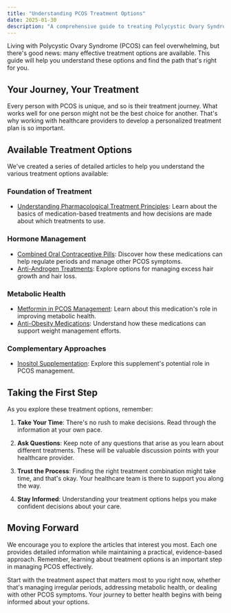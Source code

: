 ```yaml
---
title: "Understanding PCOS Treatment Options"
date: 2025-01-30
description: "A comprehensive guide to treating Polycystic Ovary Syndrome (PCOS), exploring various treatment options and helping you make informed decisions about your care."
---
```


Living with Polycystic Ovary Syndrome (PCOS) can feel overwhelming, but there's good news: many effective treatment options are available. This guide will help you understand these options and find the path that's right for you.

## Your Journey, Your Treatment

Every person with PCOS is unique, and so is their treatment journey. What works well for one person might not be the best choice for another. That's why working with healthcare providers to develop a personalized treatment plan is so important.

## Available Treatment Options

We've created a series of detailed articles to help you understand the various treatment options available:

### Foundation of Treatment
- [Understanding Pharmacological Treatment Principles](pharmacological-treatment-principles-pcos): Learn about the basics of medication-based treatments and how decisions are made about which treatments to use.

### Hormone Management
- [Combined Oral Contraceptive Pills](combined-oral-contraceptive-pills-pcos): Discover how these medications can help regulate periods and manage other PCOS symptoms.
- [Anti-Androgen Treatments](anti-androgen-treatments-pcos): Explore options for managing excess hair growth and hair loss.

### Metabolic Health
- [Metformin in PCOS Management](metformin-pcos-management): Learn about this medication's role in improving metabolic health.
- [Anti-Obesity Medications](anti-obesity-medications-pcos): Understand how these medications can support weight management efforts.

### Complementary Approaches
- [Inositol Supplementation](inositol-supplementation-pcos): Explore this supplement's potential role in PCOS management.

## Taking the First Step

As you explore these treatment options, remember:

1. **Take Your Time**: There's no rush to make decisions. Read through the information at your own pace.

2. **Ask Questions**: Keep note of any questions that arise as you learn about different treatments. These will be valuable discussion points with your healthcare provider.

3. **Trust the Process**: Finding the right treatment combination might take time, and that's okay. Your healthcare team is there to support you along the way.

4. **Stay Informed**: Understanding your treatment options helps you make confident decisions about your care.

## Moving Forward

We encourage you to explore the articles that interest you most. Each one provides detailed information while maintaining a practical, evidence-based approach. Remember, learning about treatment options is an important step in managing PCOS effectively.

Start with the treatment aspect that matters most to you right now, whether that's managing irregular periods, addressing metabolic health, or dealing with other PCOS symptoms. Your journey to better health begins with being informed about your options.
